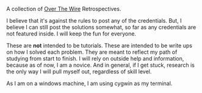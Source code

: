A collection of [Over The Wire](https://overthewire.org/wargames/) Retrospectives.

I believe that it's against the rules to post any of the credentials. But, I believe I can still post the solutions somewhat, so far as any credentials are not featured inside. I will keep the fun for everyone.

These are **not** intended to be tutorials. These are intended to be write ups on how I solved each problem. They are meant to reflect my path of studying from start to finish. I will rely on outside help and information, because as of now, I am a novice. And in general, if I get stuck, research is the only way I will pull myself out, regardless of skill level.

As I am on a windows machine, I am using cygwin as my terminal.
